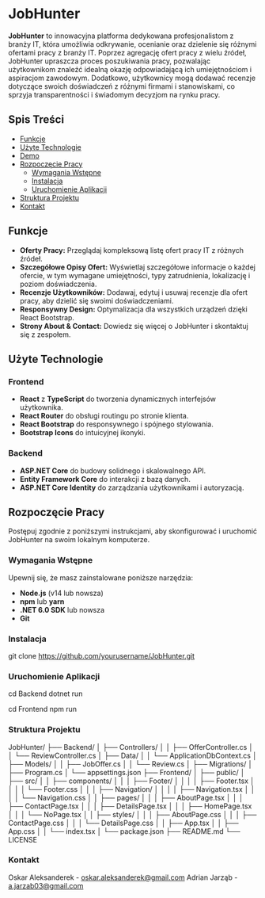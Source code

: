# JobHunter

**JobHunter** to innowacyjna platforma dedykowana profesjonalistom z branży IT, która umożliwia odkrywanie, ocenianie oraz dzielenie się różnymi ofertami pracy z branży IT. Poprzez agregację ofert pracy z wielu źródeł, JobHunter upraszcza proces poszukiwania pracy, pozwalając użytkownikom znaleźć idealną okazję odpowiadającą ich umiejętnościom i aspiracjom zawodowym. Dodatkowo, użytkownicy mogą dodawać recenzje dotyczące swoich doświadczeń z różnymi firmami i stanowiskami, co sprzyja transparentności i świadomym decyzjom na rynku pracy.

## Spis Treści

- [Funkcje](#funkcje)
- [Użyte Technologie](#użyte-technologie)
- [Demo](#demo)
- [Rozpoczęcie Pracy](#rozpoczęcie-pracy)
  - [Wymagania Wstępne](#wymagania-wstępne)
  - [Instalacja](#instalacja)
  - [Uruchomienie Aplikacji](#uruchomienie-aplikacji)
- [Struktura Projektu](#struktura-projektu)
- [Kontakt](#kontakt)

## Funkcje

- **Oferty Pracy:** Przeglądaj kompleksową listę ofert pracy IT z różnych źródeł.
- **Szczegółowe Opisy Ofert:** Wyświetlaj szczegółowe informacje o każdej ofercie, w tym wymagane umiejętności, typy zatrudnienia, lokalizację i poziom doświadczenia.
- **Recenzje Użytkowników:** Dodawaj, edytuj i usuwaj recenzje dla ofert pracy, aby dzielić się swoimi doświadczeniami.
- **Responsywny Design:** Optymalizacja dla wszystkich urządzeń dzięki React Bootstrap.
- **Strony About & Contact:** Dowiedz się więcej o JobHunter i skontaktuj się z zespołem.

## Użyte Technologie

### Frontend

- **React** z **TypeScript** do tworzenia dynamicznych interfejsów użytkownika.
- **React Router** do obsługi routingu po stronie klienta.
- **React Bootstrap** do responsywnego i spójnego stylowania.
- **Bootstrap Icons** do intuicyjnej ikonyki.

### Backend

- **ASP.NET Core** do budowy solidnego i skalowalnego API.
- **Entity Framework Core** do interakcji z bazą danych.
- **ASP.NET Core Identity** do zarządzania użytkownikami i autoryzacją.

## Rozpoczęcie Pracy

Postępuj zgodnie z poniższymi instrukcjami, aby skonfigurować i uruchomić JobHunter na swoim lokalnym komputerze.

### Wymagania Wstępne

Upewnij się, że masz zainstalowane poniższe narzędzia:

- **Node.js** (v14 lub nowsza)
- **npm** lub **yarn**
- **.NET 6.0 SDK** lub nowsza
- **Git**

### Instalacja

git clone https://github.com/yourusername/JobHunter.git

### Uruchomienie Aplikacji

cd Backend
dotnet run

cd Frontend
npm run

### Struktura Projektu

JobHunter/
├── Backend/
│   ├── Controllers/
│   │   ├── OfferController.cs
│   │   └── ReviewController.cs
│   ├── Data/
│   │   └── ApplicationDbContext.cs
│   ├── Models/
│   │   ├── JobOffer.cs
│   │   └── Review.cs
│   ├── Migrations/
│   ├── Program.cs
│   └── appsettings.json
├── Frontend/
│   ├── public/
│   ├── src/
│   │   ├── components/
│   │   │   ├── Footer/
│   │   │   │   ├── Footer.tsx
│   │   │   │   └── Footer.css
│   │   │   ├── Navigation/
│   │   │   │   ├── Navigation.tsx
│   │   │   │   └── Navigation.css
│   │   ├── pages/
│   │   │   ├── AboutPage.tsx
│   │   │   ├── ContactPage.tsx
│   │   │   ├── DetailsPage.tsx
│   │   │   ├── HomePage.tsx
│   │   │   └── NoPage.tsx
│   │   ├── styles/
│   │   │   ├── AboutPage.css
│   │   │   ├── ContactPage.css
│   │   │   └── DetailsPage.css
│   │   ├── App.tsx
│   │   ├── App.css
│   │   └── index.tsx
│   └── package.json
├── README.md
└── LICENSE

### Kontakt

Oskar Aleksanderek - oskar.aleksanderek@gmail.com
Adrian Jarząb - a.jarzab03@gmail.com

